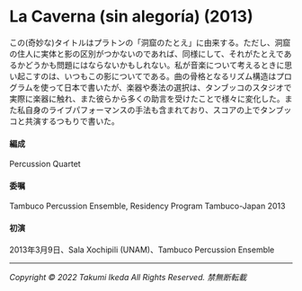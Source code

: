 # La Caverna (sin alegoría) (2013)

この(奇妙な)タイトルはプラトンの「洞窟のたとえ」に由来する。ただし、洞窟の住人に実体と影の区別がつかないのであれば、同様にして、それがたとえであるかどうかも問題にはならないかもしれない。私が音楽について考えるときに思い起こすのは、いつもこの影についてである。曲の骨格となるリズム構造はプログラムを使って日本で書いたが、楽器や奏法の選択は、タンブッコのスタジオで実際に楽器に触れ、また彼らから多くの助言を受けたことで様々に変化した。また私自身のライブパフォーマンスの手法も含まれており、スコアの上でタンブッコと共演するつもりで書いた。

#### 編成
Percussion Quartet
#### 委嘱
Tambuco Percussion Ensemble, Residency Program Tambuco-Japan 2013
#### 初演
2013年3月9日、Sala Xochipili (UNAM)、Tambuco Percussion Ensemble

---
*Copyright © 2022 Takumi Ikeda All Rights Reserved. 禁無断転載*